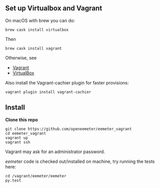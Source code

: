 Set up Virtualbox and Vagrant
---
On macOS with brew you can do:

    brew cask install virtualbox

Then

    brew cask install vagrant

Otherwise, see

* [Vagrant](https://www.vagrantup.com/)
* [VirtualBox](https://www.virtualbox.org/)

Also install the Vagrant-cachier plugin for faster provisions:

    vagrant plugin install vagrant-cachier

Install
---

**Clone this repo**

    git clone https://github.com/openeemeter/eemeter_vagrant
    cd eemeter_vagrant
    vagrant up
    vagrant ssh

Vagrant may ask for an administrator password.

*eemeter* code is checked out/installed on machine, try running the tests here:

    cd /vagrant/eemeter/eemeter
    py.test
